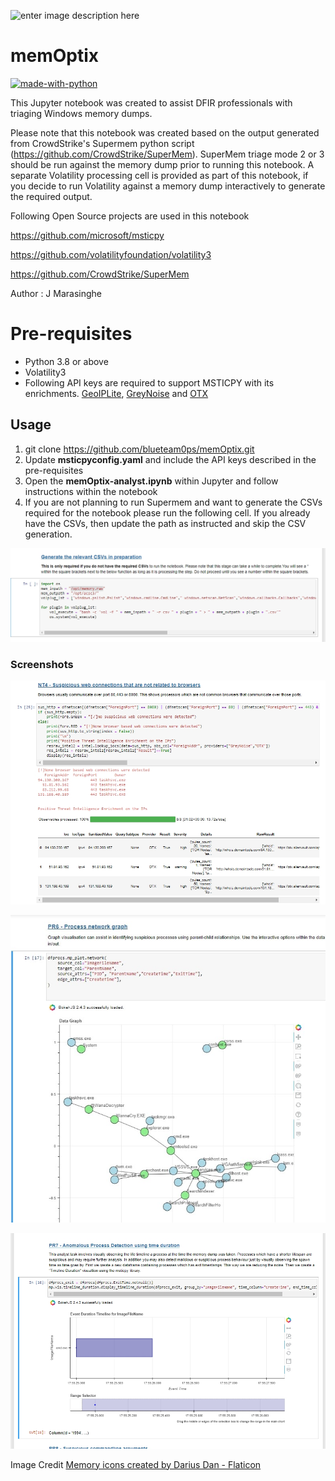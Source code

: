 ![enter image description here](https://i.ibb.co/nzzs9Lb/memory-card-1.png)

# memOptix
[![made-with-python](https://img.shields.io/badge/Made%20with-Python-1f425f.svg)](https://www.python.org/)

This Jupyter notebook was created to assist DFIR professionals with triaging Windows memory dumps.

Please note that this notebook was created based on the output generated from CrowdStrike's Supermem python script (https://github.com/CrowdStrike/SuperMem). SuperMem triage mode 2 or 3 should be run against the memory dump prior to running this notebook.  A separate Volatility processing cell is provided as part of this notebook, if you decide to run Volatility against a memory dump interactively to generate the required output.

Following Open Source projects are used in this notebook  

https://github.com/microsoft/msticpy  

https://github.com/volatilityfoundation/volatility3  

https://github.com/CrowdStrike/SuperMem

Author : J Marasinghe

# Pre-requisites 

 - Python 3.8 or above 
 - Volatility3  
 -  Following API keys are required to
   support MSTICPY with its enrichments. [GeoIPLite](https://dev.maxmind.com/geoip/geolite2-free-geolocation-data?lang=en), [GreyNoise](https://docs.greynoise.io/docs/getting-started) and [OTX](https://otx.alienvault.com/api)  

## Usage

1.  git clone https://github.com/blueteam0ps/memOptix.git
2. Update **msticpyconfig.yaml** and include the API keys described in the pre-requisites
3. Open the **memOptix-analyst.ipynb** within Jupyter and follow instructions within the notebook 
4. If you are not planning to run Supermem and want to generate the CSVs required for the notebook please run the following cell. If you already have the CSVs, then update the path as instructed and skip the CSV generation.

![Generate CSVs](https://github.com/blueteam0ps/memOptix/blob/main/imgs/csv-generation.jpg?raw=true)

### Screenshots 
![Network IOC enrichment](https://github.com/blueteam0ps/memOptix/blob/main/imgs/Network%20IOC%20Enrichment.jpg?raw=true)

![Process Tree Visualisation](https://github.com/blueteam0ps/memOptix/blob/main/imgs/Process%20Tree%20Visualisation%20-%20MSTICPY.jpg?raw=true)

![Timeseries analysis](https://github.com/blueteam0ps/memOptix/blob/main/imgs/Timeseries%20-%20MSTICPY.jpg?raw=true)

Image Credit
<a href="https://www.flaticon.com/free-icons/memory" title="memory icons">Memory icons created by Darius Dan - Flaticon</a>
